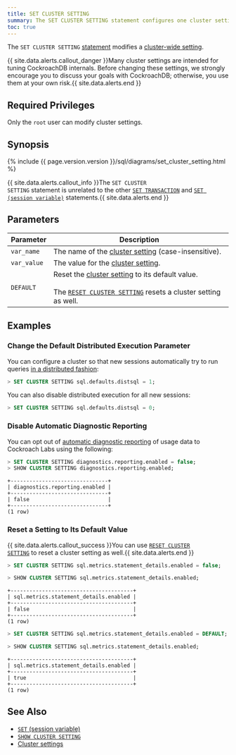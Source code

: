 ```yaml
---
title: SET CLUSTER SETTING
summary: The SET CLUSTER SETTING statement configures one cluster setting.
toc: true
---
```


The `SET CLUSTER SETTING` [statement](sql-statements.html) modifies a [cluster-wide setting](cluster-settings.html).

{{ site.data.alerts.callout_danger }}Many cluster settings are intended for tuning CockroachDB internals. Before changing these settings, we strongly encourage you to discuss your goals with CockroachDB; otherwise, you use them at your own risk.{{ site.data.alerts.end }}


## Required Privileges

Only the `root` user can modify cluster settings.

## Synopsis

{%  include {{  page.version.version  }}/sql/diagrams/set_cluster_setting.html %}

{{ site.data.alerts.callout_info }}The <code>SET CLUSTER SETTING</code> statement is unrelated to the other <a href="set-transaction.html"><code>SET TRANSACTION</code></a> and <a href="set-vars.html"><code>SET (session variable)</code></a> statements.{{ site.data.alerts.end }}

## Parameters

| Parameter | Description |
|-----------|-------------|
| `var_name` | The name of the [cluster setting](cluster-settings.html) (case-insensitive). |
| `var_value` | The value for the [cluster setting](cluster-settings.html). |
| `DEFAULT` | Reset the [cluster setting](cluster-settings.html) to its default value.<br><br>The [`RESET CLUSTER SETTING`](reset-cluster-setting.html) resets a cluster setting as well. |

## Examples

### Change the Default Distributed Execution Parameter

You can configure a cluster so that new sessions automatically try to run queries [in a distributed fashion](https://www.cockroachlabs.com/blog/local-and-distributed-processing-in-cockroachdb/):

~~~ sql
> SET CLUSTER SETTING sql.defaults.distsql = 1;
~~~

You can also disable distributed execution for all new sessions:

~~~ sql
> SET CLUSTER SETTING sql.defaults.distsql = 0;
~~~

### Disable Automatic Diagnostic Reporting

You can opt out of
[automatic diagnostic reporting](diagnostics-reporting.html) of usage
data to Cockroach Labs using the following:

~~~ sql
> SET CLUSTER SETTING diagnostics.reporting.enabled = false;
> SHOW CLUSTER SETTING diagnostics.reporting.enabled;
~~~

~~~
+-------------------------------+
| diagnostics.reporting.enabled |
+-------------------------------+
| false                         |
+-------------------------------+
(1 row)
~~~

### Reset a Setting to Its Default Value

{{ site.data.alerts.callout_success }}You can use <a href="reset-cluster-setting.html"><code>RESET CLUSTER SETTING</code></a> to reset a cluster setting as well.{{ site.data.alerts.end }}

~~~ sql
> SET CLUSTER SETTING sql.metrics.statement_details.enabled = false;
~~~

~~~ sql
> SHOW CLUSTER SETTING sql.metrics.statement_details.enabled;
~~~

~~~
+---------------------------------------+
| sql.metrics.statement_details.enabled |
+---------------------------------------+
| false                                 |
+---------------------------------------+
(1 row)
~~~

~~~ sql
> SET CLUSTER SETTING sql.metrics.statement_details.enabled = DEFAULT;
~~~

~~~ sql
> SHOW CLUSTER SETTING sql.metrics.statement_details.enabled;
~~~

~~~
+---------------------------------------+
| sql.metrics.statement_details.enabled |
+---------------------------------------+
| true                                  |
+---------------------------------------+
(1 row)
~~~

## See Also

- [`SET` (session variable)](set-vars.html)
- [`SHOW CLUSTER SETTING`](show-cluster-setting.html)
- [Cluster settings](cluster-settings.html)

